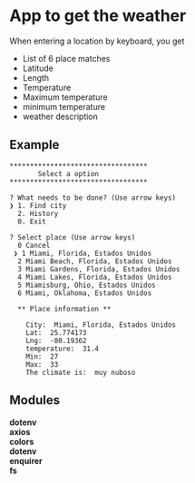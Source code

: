 # App to get the weather

 When entering a location by keyboard, you get

- List of 6 place matches
- Latitude
- Length
- Temperature
- Maximum temperature
- minimum temperature
- weather description

## Example

```
**********************************
       Select a option       
**********************************

? What needs to be done? (Use arrow keys)
❯ 1. Find city 
  2. History  
  0. Exit 

? Select place (Use arrow keys)
  0 Cancel 
 ❯ 1 Miami, Florida, Estados Unidos 
  2 Miami Beach, Florida, Estados Unidos 
  3 Miami Gardens, Florida, Estados Unidos 
  4 Miami Lakes, Florida, Estados Unidos 
  5 Miamisburg, Ohio, Estados Unidos 
  6 Miami, Oklahoma, Estados Unidos 

  ** Place information **

    City:  Miami, Florida, Estados Unidos
    Lat:  25.774173
    Lng:  -80.19362
    temperature:  31.4
    Min:  27
    Max:  33
    The climate is:  muy nuboso

```

## Modules

__dotenv__\
__axios__\
__colors__\
__dotenv__\
__enquirer__\
__fs__